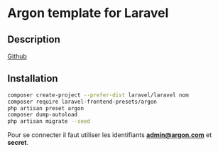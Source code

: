 # Argon template for Laravel

## Description

[Github](https://github.com/creativetimofficial/argon-dashboard)

## Installation

```bash
composer create-project --prefer-dist laravel/laravel nom
composer require laravel-frontend-presets/argon
php artisan preset argon
composer dump-autoload
php artisan migrate --seed
```

Pour se connecter il faut utiliser les identifiants **admin@argon.com** et **secret**.
